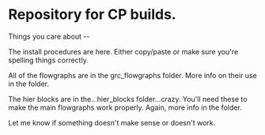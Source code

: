 # Repository for CP builds.

Things you care about --

The install procedures are here. Either copy/paste or make sure you're spelling things correctly.

All of the flowgraphs are in the grc_flowgraphs folder. More info on their use in the folder.

The hier blocks are in the...hier_blocks folder...crazy. You'll need these to make the main flowgraphs work properly. Again, more info in the folder.

Let me know if something doesn't make sense or doesn't work.
